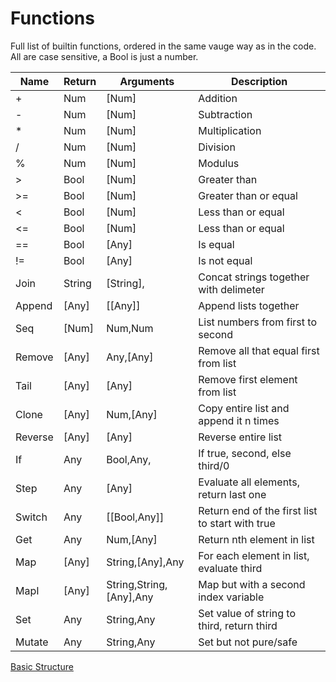 # Functions
Full list of builtin functions, ordered in the same vauge way as in the code.
All are case sensitive, a Bool is just a number.

Name 	|Return |Arguments 			|Description									|
----	|----	|----				|----											|
\+		|Num	|\[Num\] 			|Addition										|
\-		|Num	|\[Num\] 			|Subtraction									|
\*		|Num	|\[Num\] 			|Multiplication									|
/		|Num	|\[Num\] 			|Division										|
%		|Num	|\[Num\] 			|Modulus										|
\>		|Bool 	|\[Num\] 			|Greater than									|
\>=		|Bool 	|\[Num\] 			|Greater than or equal 							|
<		|Bool 	|\[Num\] 			|Less than or equal 							|
<=		|Bool 	|\[Num\] 			|Less than or equal 							|
==		|Bool	|\[Any\]			|Is equal 										|
\!=		|Bool	|\[Any\]			|Is not equal 									|
Join	|String	|\[String\],<String>|Concat strings together with delimeter			|
Append	|\[Any\]|\[\[Any\]\]		|Append lists together 							|
Seq		|\[Num\]|Num,Num 			|List numbers from first to second 				|
Remove	|\[Any\]|Any,\[Any\]		|Remove all that equal first from list 			|
Tail	|\[Any\]|\[Any\]			|Remove first element from list 				|
Clone	|\[Any\]|Num,\[Any\]		|Copy entire list and append it n times 		|
Reverse |\[Any\]|\[Any\]			|Reverse entire list 							|
If 		|Any 	|Bool,Any,<Any>		|If true, second, else third/0 					|
Step	|Any 	|\[Any\]			|Evaluate all elements, return last one 		|
Switch	|Any 	|\[\[Bool,Any\]\]	|Return end of the first list to start with true|
Get 	|Any 	|Num,\[Any\]		|Return nth element in list 					|
Map 	|\[Any\]|String,\[Any\],Any |For each element in list, evaluate third 		|
MapI 	|\[Any\]|String,String,\[Any\],Any |Map but with a second index variable 	|
Set 	|Any 	|String,Any 		|Set value of string to third, return third		|
Mutate 	|Any 	|String,Any 		|Set but not pure/safe							|


[Basic Structure](https://github.com/stuin/Solisp/blob/master/docs/Basics.md)